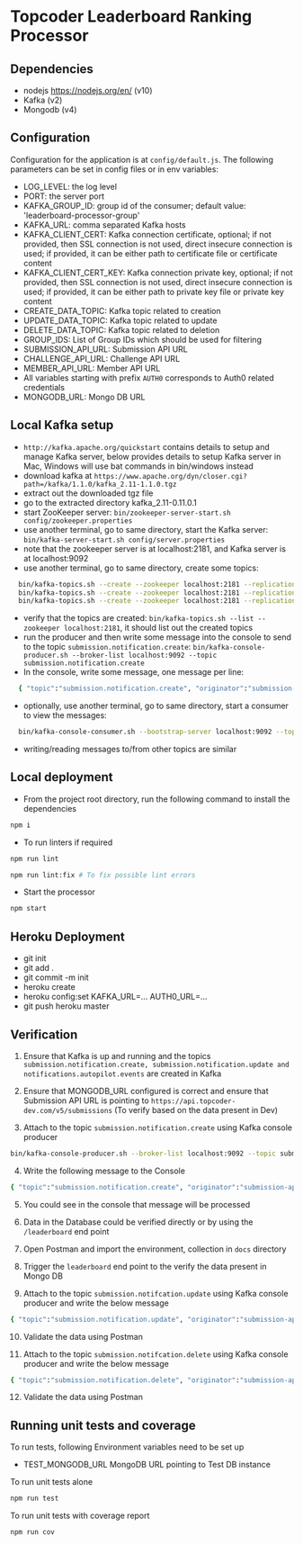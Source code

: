 # Topcoder Leaderboard Ranking Processor

## Dependencies

- nodejs https://nodejs.org/en/ (v10)
- Kafka (v2)
- Mongodb (v4)

## Configuration

Configuration for the application is at `config/default.js`.
The following parameters can be set in config files or in env variables:

- LOG_LEVEL: the log level
- PORT: the server port
- KAFKA_GROUP_ID: group id of the consumer; default value: 'leaderboard-processor-group'
- KAFKA_URL: comma separated Kafka hosts
- KAFKA_CLIENT_CERT: Kafka connection certificate, optional;
    if not provided, then SSL connection is not used, direct insecure connection is used;
    if provided, it can be either path to certificate file or certificate content
- KAFKA_CLIENT_CERT_KEY: Kafka connection private key, optional;
    if not provided, then SSL connection is not used, direct insecure connection is used;
    if provided, it can be either path to private key file or private key content
- CREATE_DATA_TOPIC: Kafka topic related to creation
- UPDATE_DATA_TOPIC: Kafka topic related to update
- DELETE_DATA_TOPIC: Kafka topic related to deletion
- GROUP_IDS: List of Group IDs which should be used for filtering
- SUBMISSION_API_URL: Submission API URL
- CHALLENGE_API_URL: Challenge API URL
- MEMBER_API_URL: Member API URL
- All variables starting with prefix `AUTH0` corresponds to Auth0 related credentials
- MONGODB_URL: Mongo DB URL

## Local Kafka setup

- `http://kafka.apache.org/quickstart` contains details to setup and manage Kafka server,
  below provides details to setup Kafka server in Mac, Windows will use bat commands in bin/windows instead
- download kafka at `https://www.apache.org/dyn/closer.cgi?path=/kafka/1.1.0/kafka_2.11-1.1.0.tgz`
- extract out the downloaded tgz file
- go to the extracted directory kafka_2.11-0.11.0.1
- start ZooKeeper server:
  `bin/zookeeper-server-start.sh config/zookeeper.properties`
- use another terminal, go to same directory, start the Kafka server:
  `bin/kafka-server-start.sh config/server.properties`
- note that the zookeeper server is at localhost:2181, and Kafka server is at localhost:9092
- use another terminal, go to same directory, create some topics:

```bash
  bin/kafka-topics.sh --create --zookeeper localhost:2181 --replication-factor 1 --partitions 1 --topic submission.notification.create
  bin/kafka-topics.sh --create --zookeeper localhost:2181 --replication-factor 1 --partitions 1 --topic submission.notification.update
  bin/kafka-topics.sh --create --zookeeper localhost:2181 --replication-factor 1 --partitions 1 --topic notifications.autopilot.events
```

- verify that the topics are created:
  `bin/kafka-topics.sh --list --zookeeper localhost:2181`,
  it should list out the created topics
- run the producer and then write some message into the console to send to the topic `submission.notification.create`:
  `bin/kafka-console-producer.sh --broker-list localhost:9092 --topic submission.notification.create`
- In the console, write some message, one message per line:

```bash
  { "topic":"submission.notification.create", "originator":"submission-api", "timestamp":"2018-08-06T15:46:05.575Z", "mime-type":"application/json", "payload":{ "resource":"review", "id": "d34d4180-65aa-42ec-a945-5fd21dec0502", "score": 92.0, "typeId": "c56a4180-65aa-42ec-a945-5fd21dec0501", "reviewerId": "c23a4180-65aa-42ec-a945-5fd21dec0503", "scoreCardId": "b25a4180-65aa-42ec-a945-5fd21dec0503", "submissionId": "fad49103-37ac-4a04-8294-c840483178a5", "created": "2018-05-20T07:00:30.123Z", "updated": "2018-06-01T07:36:28.178Z", "createdBy": "admin", "updatedBy": "admin" } }
```

- optionally, use another terminal, go to same directory, start a consumer to view the messages:

```bash
  bin/kafka-console-consumer.sh --bootstrap-server localhost:9092 --topic submission.notification.create --from-beginning
```

- writing/reading messages to/from other topics are similar

## Local deployment

- From the project root directory, run the following command to install the dependencies

```bash
npm i
```

- To run linters if required

```bash
npm run lint

npm run lint:fix # To fix possible lint errors
```

- Start the processor

```bash
npm start
```

## Heroku Deployment

- git init
- git add .
- git commit -m init
- heroku create
- heroku config:set KAFKA_URL=... AUTH0_URL=... 
- git push heroku master

## Verification

1. Ensure that Kafka is up and running and the topics `submission.notification.create, submission.notification.update and notifications.autopilot.events` are created in Kafka

2. Ensure that MONGODB_URL configured is correct and ensure that Submission API URL is pointing to `https://api.topcoder-dev.com/v5/submissions` (To verify based on the data present in Dev)

3. Attach to the topic `submission.notification.create` using Kafka console producer

```bash
bin/kafka-console-producer.sh --broker-list localhost:9092 --topic submission.notification.create
```

4. Write the following message to the Console

```bash
{ "topic":"submission.notification.create", "originator":"submission-api", "timestamp":"2018-08-06T15:46:05.575Z", "mime-type":"application/json", "payload":{ "resource":"reviewSummation", "id": "d24d4180-65aa-42ec-a945-5fd21dec0507", "aggregateScore": 87.5, "isPassing": true, "scoreCardId": "b25a4180-65aa-42ec-a945-5fd21dec0503", "submissionId": "fad49103-37ac-4a04-8294-c840483178a5", "created": "2018-05-20T07:00:30.123Z", "updated": "2018-06-01T07:36:28.178Z", "createdBy": "admin", "updatedBy": "admin" } }
```

5. You could see in the console that message will be processed

6. Data in the Database could be verified directly or by using the `/leaderboard` end point

7. Open Postman and import the environment, collection in `docs` directory

8. Trigger the `leaderboard` end point to the verify the data present in Mongo DB

9. Attach to the topic `submission.notifcation.update` using Kafka console producer and write the below message

```bash
{ "topic":"submission.notification.update", "originator":"submission-api", "timestamp":"2018-08-06T15:46:05.575Z", "mime-type":"application/json", "payload":{ "resource":"reviewSummation", "id": "d24d4180-65aa-42ec-a945-5fd21dec0507", "aggregateScore": 85.83 } }
```

10. Validate the data using Postman

11. Attach to the topic `submission.notifcation.delete` using Kafka console producer and write the below message

```bash
{ "topic":"submission.notification.delete", "originator":"submission-api", "timestamp":"2018-08-06T15:46:05.575Z", "mime-type":"application/json", "payload":{ "resource":"reviewSummation", "id": "d24d4180-65aa-42ec-a945-5fd21dec0507" } }
```

12. Validate the data using Postman

## Running unit tests and coverage

To run tests, following Environment variables need to be set up

- TEST_MONGODB_URL MongoDB URL pointing to Test DB instance

To run unit tests alone

```bash
npm run test
```

To run unit tests with coverage report

```bash
npm run cov
```
